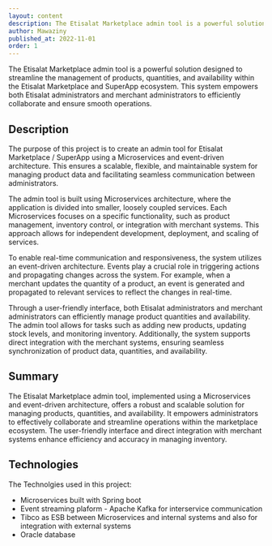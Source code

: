```yaml
---
layout: content
description: The Etisalat Marketplace admin tool is a powerful solution designed to streamline the management of products,...
author: Mawaziny
published_at: 2022-11-01
order: 1
---
```

The Etisalat Marketplace admin tool is a powerful solution designed to streamline the management of products, quantities, and availability within the Etisalat Marketplace and SuperApp ecosystem. This system empowers both Etisalat administrators and merchant administrators to efficiently collaborate and ensure smooth operations.

## Description

The purpose of this project is to create an admin tool for Etisalat Marketplace / SuperApp using a Microservices and event-driven architecture. This ensures a scalable, flexible, and maintainable system for managing product data and facilitating seamless communication between administrators.

The admin tool is built using Microservices architecture, where the application is divided into smaller, loosely coupled services. Each Microservices focuses on a specific functionality, such as product management, inventory control, or integration with merchant systems. This approach allows for independent development, deployment, and scaling of services.

To enable real-time communication and responsiveness, the system utilizes an event-driven architecture. Events play a crucial role in triggering actions and propagating changes across the system. For example, when a merchant updates the quantity of a product, an event is generated and propagated to relevant services to reflect the changes in real-time.

Through a user-friendly interface, both Etisalat administrators and merchant administrators can efficiently manage product quantities and availability. The admin tool allows for tasks such as adding new products, updating stock levels, and monitoring inventory. Additionally, the system supports direct integration with the merchant systems, ensuring seamless synchronization of product data, quantities, and availability.

## Summary

The Etisalat Marketplace admin tool, implemented using a Microservices and event-driven architecture, offers a robust and scalable solution for managing products, quantities, and availability. It empowers administrators to effectively collaborate and streamline operations within the marketplace ecosystem. The user-friendly interface and direct integration with merchant systems enhance efficiency and accuracy in managing inventory.

## Technologies
The Technolgies used in this project:
* Microservices built with Spring boot
* Event streaming plaform - Apache Kafka for interservice communication
* Tibco as ESB between Microservices and internal systems and also for integration with external systems
* Oracle database